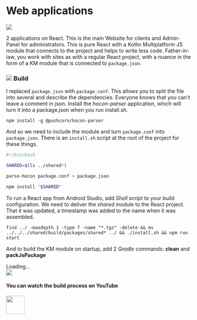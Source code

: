 Web applications
===

<p class="icons-main">
    <img src="/km-shop/images/ic_react.png">
</p>

2 applications on React.
This is the main Website for clients and Admin-Panel for administrators.
This is pure React with a Kotlin Multiplatform JS module that connects to the project and helps to write less code.
Father-in-law, you work with sites as with a regular React project, with a nuance in the form of a KM module that is connected to `package.json`.

### <a id='overview-react' href='#overview-react'><span class='icon-line'><img src="/km-shop/images/ic_react.png"></span></a> Build

I replaced `package.json` with `package.conf`.
This allows you to split the file into several and describe the dependencies.
Everyone knows that you can't leave a comment in json.
Install the *hocon-parser* application, which will turn it into a package.json when you run install.sh.

```shell title="Install hocon-parser"
npm install -g @pushcorn/hocon-parser
```

And so we need to include the module and turn `package.conf` into `package.json`.
There is an `install.sh` script at the root of the project for these things.

```bash title="Install"
#!/bin/bash

SHARED=$(ls ../shared*)

parse-hocon package.conf > package.json

npm install "$SHARED"
```

To run a React app from Android Studio, add *Shell script* to your build configuration.
We need to deliver the *shared* module to the React project.
That it was updated, a timestamp was added to the name when it was assembled.

```shell title="Command for build"
find ../ -maxdepth 1 -type f -name "*.tgz" -delete && mv ../../../shared/build/packages/shared* ../ && ./install.sh && npm run start
```

And to build the KM module on startup, add 2 *Gradle* commands: **clean** and **packJsPackage**

<div class="PrettyImage">
    <div class="PrettyImageLoading">Loading...</div>
    <img src="/km-shop/images/overview/Screenshot_2022-12-30_at_04.22.13.png">
</div>

#### You can watch the build process on YouTube

<a target="_blank" href="https://youtu.be/Nmne4W4ktH0?t=294">
    <img src="/km-shop/images/btn_youtube.gif" style="height: 50px;">
</a>